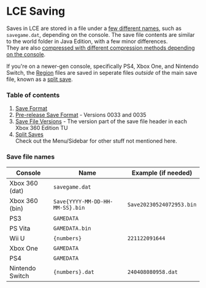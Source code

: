 # LCE Saving

Saves in LCE are stored in a file under a [few different names](#save-file-names), such as `savegame.dat`, depending on the console. The save file contents are similar to the world folder in Java Edition, with a few minor differences.   
They are also [compressed with different compression methods depending on the console](../Basic%20Info.md#lce-compression).   

If you're on a newer-gen console, specifically PS4, Xbox One, and Nintendo Switch, the [Region](../Level/RegionFile.md) files are saved in seperate files *outside* of the main save file, known as a [split save](./Split%20Saves.md).

### Table of contents
1. [Save Format](./Save%20Format.md)
2. [Pre-release Save Format](./Pre-Release%20Save%20Format.md) - Versions 0033 and 0035
3. [Save File Versions](./LCE%20Save%20File%20Versions.md) - The version part of the save file header in each Xbox 360 Edition TU
4. [Split Saves](./Split%20Saves.md)   
Check out the Menu/Sidebar for other stuff not mentioned here.

### Save file names
| Console         | Name                            | Example (if needed)      |
|-----------------|---------------------------------|--------------------------|
| Xbox 360 (dat)  | `savegame.dat`                  |                          |
| Xbox 360 (bin)  | `Save{YYYY-MM-DD-HH-MM-SS}.bin` | `Save20230524072953.bin` |
| PS3             | `GAMEDATA`                      |                          |
| PS Vita         | `GAMEDATA.bin`                  |                          |
| Wii U           | `{numbers}`                     | `221122091644`           |
| Xbox One        | `GAMEDATA`                      |                          |
| PS4             | `GAMEDATA`                      |                          |
| Nintendo Switch | `{numbers}.dat`                 | `240408080958.dat`       |